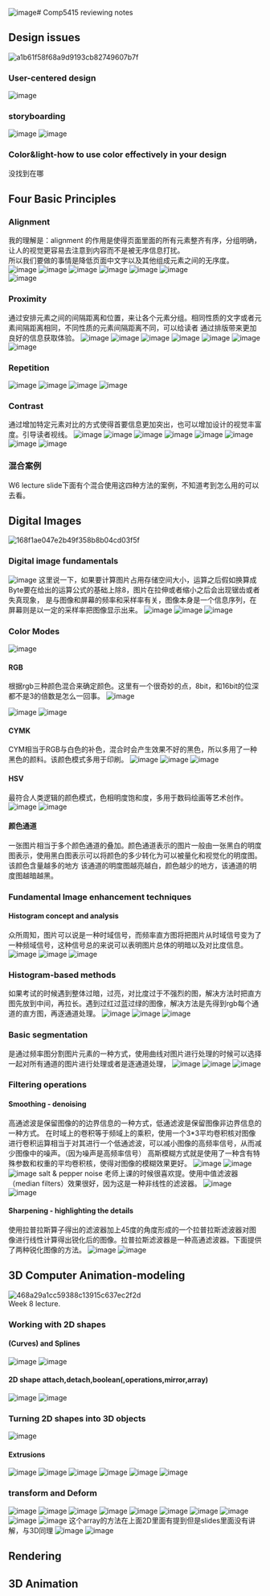 ![image](https://github.com/IAPEY/COMP_5415/assets/129077906/a85e4b4f-aff5-46be-9e71-f2186be8e83e)# Comp5415 reviewing notes
## Design issues
![a1b61f58f68a9d9193cb82749607b7f](https://github.com/IAPEY/COMP_5415/assets/129077906/d7357d5e-57b1-4a5c-afcb-207ede5d1e85)
### User-centered design
![image](https://github.com/IAPEY/COMP_5415/assets/129077906/679752ef-5fe7-4f16-b9b6-a170189e07fb)  
### storyboarding
![image](https://github.com/IAPEY/COMP_5415/assets/129077906/78f4ddfe-2340-4b77-a31b-6e90e0718f3d)
![image](https://github.com/IAPEY/COMP_5415/assets/129077906/db875bb4-a3ca-4646-9d8f-a0c2f9f1a2c1)
### Color&light-how to use color effectively in your design  
没找到在哪
## Four Basic Principles
### Alignment 
我的理解是：alignment 的作用是使得页面里面的所有元素整齐有序，分组明确，让人的视觉更容易去注意到内容而不是被无序信息打扰。  
所以我们要做的事情是降低页面中文字以及其他组成元素之间的无序度。
![image](https://github.com/IAPEY/COMP_5415/assets/129077906/94aafad2-2d95-442d-9367-17ac0dc59e98)
![image](https://github.com/IAPEY/COMP_5415/assets/129077906/08d3b4ae-9514-41d1-b1a2-911ef660b144)
![image](https://github.com/IAPEY/COMP_5415/assets/129077906/19e97e0d-75f8-455a-a66c-b9824edda1a2)
![image](https://github.com/IAPEY/COMP_5415/assets/129077906/01074855-a5bc-485e-a7e9-8550d0ee33a2)
![image](https://github.com/IAPEY/COMP_5415/assets/129077906/66063934-6a33-41e3-952b-0f53c1a7043f)
![image](https://github.com/IAPEY/COMP_5415/assets/129077906/0872bbec-dbf5-4882-afb2-a40b69419f5f)  
![image](https://github.com/IAPEY/COMP_5415/assets/129077906/6e451980-6223-464c-aba3-30f32e4f1aa8)
### Proximity
通过安排元素之间的间隔距离和位置，来让各个元素分组。相同性质的文字或者元素间隔距离相同，不同性质的元素间隔距离不同，可以给读者
通过排版带来更加良好的信息获取体验。
![image](https://github.com/IAPEY/COMP_5415/assets/129077906/5d0e7b8a-b68f-48a3-890c-f0a626dfd166)
![image](https://github.com/IAPEY/COMP_5415/assets/129077906/7dccc3e9-76c5-4463-a437-69e3d23923e6)
![image](https://github.com/IAPEY/COMP_5415/assets/129077906/89ab4a3f-3c39-4bc7-8db0-f5746c21835a)
![image](https://github.com/IAPEY/COMP_5415/assets/129077906/9574ff84-6d68-4618-af5c-a7bd65d0ee54)
![image](https://github.com/IAPEY/COMP_5415/assets/129077906/71591c8c-50d4-4bc7-8da3-0f6f154c90fb)
![image](https://github.com/IAPEY/COMP_5415/assets/129077906/43104880-2025-4dac-91c6-b9705716d4db)
![image](https://github.com/IAPEY/COMP_5415/assets/129077906/8f49757c-4540-4f46-b222-ce34f5a93041)
### Repetition
![image](https://github.com/IAPEY/COMP_5415/assets/129077906/a74c1fdb-8340-4ea3-8936-2b30da51975b)
![image](https://github.com/IAPEY/COMP_5415/assets/129077906/0fb335ae-9b7a-4cd4-98ca-451e1cfe8b8d)
![image](https://github.com/IAPEY/COMP_5415/assets/129077906/62fba3e6-b959-4e78-971a-ca2feeb71f41)
![image](https://github.com/IAPEY/COMP_5415/assets/129077906/c3fc5624-aaed-486c-9ccd-ee1999533a93)
### Contrast
通过增加特定元素对比的方式使得首要信息更加突出，也可以增加设计的视觉丰富度。引导读者视线。
![image](https://github.com/IAPEY/COMP_5415/assets/129077906/8b3399e5-4eee-460e-a345-5ab9dcfa9a5f)
![image](https://github.com/IAPEY/COMP_5415/assets/129077906/ceb83d60-fbe4-402d-b8ee-6079475042a0)
![image](https://github.com/IAPEY/COMP_5415/assets/129077906/425f9fac-4f1b-4f43-9f3d-862a7e3ab095)
![image](https://github.com/IAPEY/COMP_5415/assets/129077906/0579e782-7c65-4b1b-99b8-d7534079ebf2)
![image](https://github.com/IAPEY/COMP_5415/assets/129077906/2b1fde24-b2d1-46ee-9eda-35d03c587020)
![image](https://github.com/IAPEY/COMP_5415/assets/129077906/26899306-b35a-4c0e-883a-0465b26ba043)
![image](https://github.com/IAPEY/COMP_5415/assets/129077906/ef2d7d4a-25be-4cc0-a1c3-11fb3bc15c3b)
![image](https://github.com/IAPEY/COMP_5415/assets/129077906/87d079b8-60c7-4b04-9ca1-2db011ee0b8f)
### 混合案例
W6 lecture slide下面有个混合使用这四种方法的案例，不知道考到怎么用的可以去看。

## Digital Images
![168f1ae047e2b49f358b8b04cd03f5f](https://github.com/IAPEY/COMP_5415/assets/129077906/b6006b90-040c-49be-a55c-4ee2435ab4a3)

### Digital image fundamentals
![image](https://github.com/IAPEY/COMP_5415/assets/129077906/fa884c0b-97b4-4001-975e-aab33927a676)
这里说一下，如果要计算图片占用存储空间大小，运算之后假如换算成Byte要在给出的运算公式的基础上除8，图片在拉伸或者缩小之后会出现锯齿或者失真现象，
是与图像和屏幕的频率和采样率有关，图像本身是一个信息序列，在屏幕则是以一定的采样率把图像显示出来。
![image](https://github.com/IAPEY/COMP_5415/assets/129077906/67089529-c684-4838-974d-b5273fbbca41)
![image](https://github.com/IAPEY/COMP_5415/assets/129077906/8566509d-675b-4ff3-b320-a3a603c8963c)
![image](https://github.com/IAPEY/COMP_5415/assets/129077906/595f65f2-44c4-4250-beb5-47520b9ce568)
### Color Modes
![image](https://github.com/IAPEY/COMP_5415/assets/129077906/6e5e745f-d97e-4dc8-a7e0-f93a961a00b1)
#### RGB
根据rgb三种颜色混合来确定颜色。这里有一个很奇妙的点，8bit，和16bit的位深都不是3的倍数是怎么一回事。
![image](https://github.com/IAPEY/COMP_5415/assets/129077906/2d2a9196-3c0f-49ec-b9a9-3fdf6c1110c0)

![image](https://github.com/IAPEY/COMP_5415/assets/129077906/b0570548-5868-4fe8-8b0f-f6738085e1c9)
![image](https://github.com/IAPEY/COMP_5415/assets/129077906/9d0f1bff-f2b3-4fcd-bcaa-fd1b9bdf6cf1)
#### CYMK
CYM相当于RGB与白色的补色，混合时会产生效果不好的黑色，所以多用了一种黑色的颜料。该颜色模式多用于印刷。
![image](https://github.com/IAPEY/COMP_5415/assets/129077906/8c9da540-032d-42f5-8111-1a6ba11e23fe)
![image](https://github.com/IAPEY/COMP_5415/assets/129077906/9268f062-0f47-41aa-a7de-25f112d4e035)
![image](https://github.com/IAPEY/COMP_5415/assets/129077906/47253652-78d4-436d-bdbc-b746f8297da8)

#### HSV
最符合人类逻辑的颜色模式，色相明度饱和度，多用于数码绘画等艺术创作。
![image](https://github.com/IAPEY/COMP_5415/assets/129077906/23e62a86-0990-431c-942d-24bd1cfe843a)
![image](https://github.com/IAPEY/COMP_5415/assets/129077906/b9dbbd00-95d4-4b0f-9131-c25157fc41e5)

#### 颜色通道
一张图片相当于多个颜色通道的叠加。颜色通道表示的图片一般由一张黑白的明度图表示，使用黑白图表示可以将颜色的多少转化为可以被量化和视觉化的明度图。该颜色含量越多的地方
该通道的明度图越亮越白，颜色越少的地方，该通道的明度图越暗越黑。
### Fundamental Image enhancement techniques
#### Histogram concept and analysis
众所周知，图片可以说是一种时域信号，而频率直方图将把图片从时域信号变为了一种频域信号，这种信号总的来说可以表明图片总体的明暗以及对比度信息。
![image](https://github.com/IAPEY/COMP_5415/assets/129077906/3e947a79-4dd8-4d50-9cc0-0eb73b38ebc9)
![image](https://github.com/IAPEY/COMP_5415/assets/129077906/127551d6-ec67-4a15-ab6d-c65d9a33d2e9)
![image](https://github.com/IAPEY/COMP_5415/assets/129077906/643830d4-161c-4243-bea4-e5fd2d7d2b7b)
### Histogram-based methods
如果考试的时候遇到整体过暗，过亮，对比度过于不强烈的图，解决方法时把直方图先放到中间，再拉长。遇到过红过蓝过绿的图像，解决方法是先得到rgb每个通道的直方图，再逐通道处理。
![image](https://github.com/IAPEY/COMP_5415/assets/129077906/7be12258-1e27-4b67-8f48-300c4eabe606)
![image](https://github.com/IAPEY/COMP_5415/assets/129077906/89b31c0b-b4a4-4cea-8359-4761d9e561d8)
![image](https://github.com/IAPEY/COMP_5415/assets/129077906/c85de3d4-76db-4123-813c-16050705ad84)
### Basic segmentation
是通过频率图分割图片元素的一种方式，使用曲线对图片进行处理的时候可以选择一起对所有通道的图片进行处理或者是逐通道处理，
![image](https://github.com/IAPEY/COMP_5415/assets/129077906/e0da9f3f-d2d7-423c-ab20-b15a8693d48b)
![image](https://github.com/IAPEY/COMP_5415/assets/129077906/46379c1e-b4cd-4376-bf7c-111454ce567c)
![image](https://github.com/IAPEY/COMP_5415/assets/129077906/a13a18a9-83ce-4d77-83c8-66bffbdab5b2)
### Filtering operations
#### Smoothing - denoising
高通滤波是保留图像的的边界信息的一种方式，低通滤波是保留图像非边界信息的一种方式。
在时域上的卷积等于频域上的乘积，使用一个3*3平均卷积核对图像进行卷积运算相当于对其进行一个低通滤波，可以减小图像的高频率信号，从而减少图像中的噪声。（因为噪声是高频率信号）
高斯模糊方式就是使用了一种含有特殊参数和权重的平均卷积核，使得对图像的模糊效果更好。
![image](https://github.com/IAPEY/COMP_5415/assets/129077906/2e0b4ea8-be9c-4680-87e1-a236872e3958)
![image](https://github.com/IAPEY/COMP_5415/assets/129077906/d9726bb0-0183-4c1a-ae6f-678eb16a7723)
![image](https://github.com/IAPEY/COMP_5415/assets/129077906/9e321175-692d-4f53-9a25-0b148664b941)
salt & pepper noise 老师上课的时候很喜欢提。使用中值滤波器（median filters）效果很好，因为这是一种非线性的滤波器。
![image](https://github.com/IAPEY/COMP_5415/assets/129077906/c5ba5418-b8e6-4640-a19d-ad65d7e6351f)
![image](https://github.com/IAPEY/COMP_5415/assets/129077906/05426ab1-1e3c-4e0a-b0f6-c624dc57737a)
#### Sharpening - highlighting the details
使用拉普拉斯算子得出的滤波器加上45度的角度形成的一个拉普拉斯滤波器对图像进行线性计算得出锐化后的图像。拉普拉斯滤波器是一种高通滤波器。下面提供了两种锐化图像的方法。
![image](https://github.com/IAPEY/COMP_5415/assets/129077906/6fdf47a9-fe08-49b2-bcdb-f6f8ff36bb62)
![image](https://github.com/IAPEY/COMP_5415/assets/129077906/0c5de3f4-be33-4632-8a86-ccb314354d82)

## 3D Computer Animation-modeling

![468a29a1cc59388c13915c637ec2f2d](https://github.com/IAPEY/COMP_5415/assets/129077906/40a9e501-af31-4658-821a-d48da086a181)  
Week 8 lecture.
### Working with 2D shapes
#### (Curves) and Splines
![image](https://github.com/IAPEY/COMP_5415/assets/129077906/d307ef13-a70c-4069-8d97-b9e8aca60d3d)
![image](https://github.com/IAPEY/COMP_5415/assets/129077906/0d5e083f-ec22-4db3-b6b6-0ddf87de99b9)
#### 2D shape attach,detach,boolean(,operations,mirror,array)
![image](https://github.com/IAPEY/COMP_5415/assets/129077906/29b96267-a0bd-4cdf-9083-988212c4c997)
![image](https://github.com/IAPEY/COMP_5415/assets/129077906/f40a431e-5a5a-46fa-bfa7-6004cd21565c)
### Turning 2D shapes into 3D objects
![image](https://github.com/IAPEY/COMP_5415/assets/129077906/daeb99c1-9e75-4512-b942-41f771d99ac7)
#### Extrusions
![image](https://github.com/IAPEY/COMP_5415/assets/129077906/54882599-ba9f-4972-b45a-7bbef579dd22)
![image](https://github.com/IAPEY/COMP_5415/assets/129077906/7a844842-5bd4-49d1-8fb5-3d6830efa6c7)
![image](https://github.com/IAPEY/COMP_5415/assets/129077906/3c79937b-29e5-401e-bf2d-cb51f8f04b75)
![image](https://github.com/IAPEY/COMP_5415/assets/129077906/a081ed94-7218-4bb3-abfa-de2a2674b7a3)
![image](https://github.com/IAPEY/COMP_5415/assets/129077906/116815a8-4f44-4bf1-aadf-079afff56546)
![image](https://github.com/IAPEY/COMP_5415/assets/129077906/9534ea7e-89ab-4a2d-b315-b0ab6e12db7d)

### transform and Deform
![image](https://github.com/IAPEY/COMP_5415/assets/129077906/a1723441-78a9-4760-87bb-a887dfcd1c23)
![image](https://github.com/IAPEY/COMP_5415/assets/129077906/9cde2d90-3281-4f59-8bd9-046dca01e6f5)
![image](https://github.com/IAPEY/COMP_5415/assets/129077906/948ba3a0-c244-4485-8ccd-0581fbdf6140)
![image](https://github.com/IAPEY/COMP_5415/assets/129077906/ef90724d-9bf3-4d39-b70e-f1b2309dec85)
![image](https://github.com/IAPEY/COMP_5415/assets/129077906/cf2258b5-2f35-4d2f-9efb-2ae21306a509)
![image](https://github.com/IAPEY/COMP_5415/assets/129077906/813ac791-481b-4106-aba1-c4ed23b695d0)
![image](https://github.com/IAPEY/COMP_5415/assets/129077906/139fd85f-c350-42ca-a993-ff01100bdf94)
![image](https://github.com/IAPEY/COMP_5415/assets/129077906/dc13bd4d-7325-4edc-bc66-0bfd33fa3f9f)
![image](https://github.com/IAPEY/COMP_5415/assets/129077906/c22a7e66-1725-4048-bceb-3447ee64982b)
![image](https://github.com/IAPEY/COMP_5415/assets/129077906/d0f10bae-433b-47a7-a060-45965cdd61ea)
这个array的方法在上面2D里面有提到但是slides里面没有讲解，与3D同理
![image](https://github.com/IAPEY/COMP_5415/assets/129077906/4feff960-2918-4963-ab4f-b83043b85856)
![image](https://github.com/IAPEY/COMP_5415/assets/129077906/6dbafcff-e68e-4e4e-a3e0-ef4cd2a51ccb)


## Rendering
## 3D Animation



